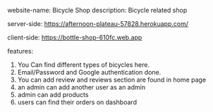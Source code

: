 website-name: Bicycle Shop
description: Bicycle related shop

server-side: https://afternoon-plateau-57828.herokuapp.com/

client-side: https://bottle-shop-610fc.web.app


features:
1. You Can find different types of bicycles here. 
2. Email/Password and Google authentication done. 
3. You can add review and reviews section are found in home page
4. an admin can add another user as an admin
5. admin can add products
6. users can find their orders on dashboard 
